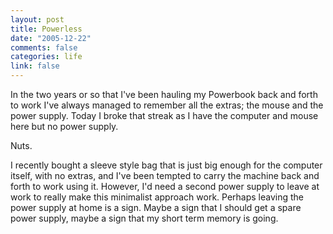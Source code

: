```yaml
--- 
layout: post
title: Powerless
date: "2005-12-22"
comments: false
categories: life
link: false
---
```

In the two years or so that I've been hauling my Powerbook back and forth to work I've always managed to remember all the extras; the mouse and the power supply. Today I broke that streak as I have the computer and mouse here but no power supply.

Nuts.

I recently bought a sleeve style bag that is just big enough for the computer itself, with no extras, and I've been tempted to carry the machine back and forth to work using it. However, I'd need a second power supply to leave at work to really make this minimalist approach work. Perhaps leaving the power supply at home is a sign. Maybe a sign that I should get a spare power supply, maybe a sign that my short term memory is going.
